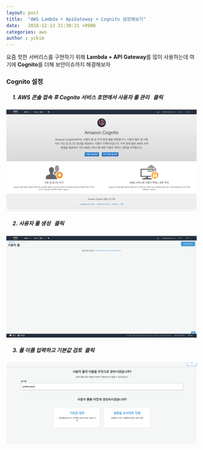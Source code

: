```yaml
---
layout: post
title:  "AWS Lambda + ApiGateway + Cognito 설정해보기"
date:   2018-12-13 21:30:21 +0900
categories: aws
author : yckim
---
```



요즘 핫한 서버리스를 구현하기 위해 **Lambda + API Gateway**를 많이 사용하는데 여기에 **Cognito**를 더해 보안이슈까지 해결해보자

### Cognito 설정

##### &nbsp;&nbsp;&nbsp;&nbsp; 1. AWS 콘솔 접속 후 Cognito 서비스 호면에서 *사용자 풀 관리*  &nbsp; 클릭
![cognito-1](/img/post/20181213/cognito-1.png )

##### &nbsp;&nbsp;&nbsp;&nbsp; 2. *사용자 풀 생성* &nbsp; 클릭
![cognito-2](/img/post/20181213/cognito-2.png )

##### &nbsp;&nbsp;&nbsp;&nbsp; 3. 풀 이름 입력하고 *기본값 검토* &nbsp;클릭
![cognito-3](/img/post/20181213/cognito-3.png )
